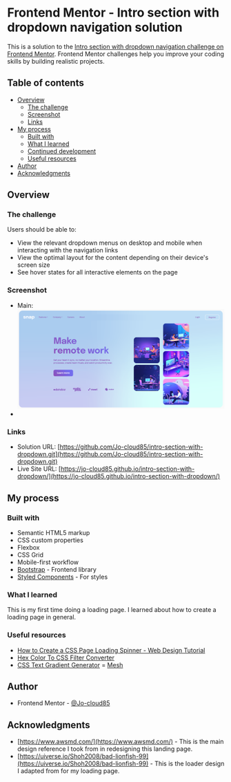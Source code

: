 # Frontend Mentor - Intro section with dropdown navigation solution

This is a solution to the [Intro section with dropdown navigation challenge on Frontend Mentor](https://www.frontendmentor.io/challenges/intro-section-with-dropdown-navigation-ryaPetHE5). Frontend Mentor challenges help you improve your coding skills by building realistic projects. 

## Table of contents

- [Overview](#overview)
  - [The challenge](#the-challenge)
  - [Screenshot](#screenshot)
  - [Links](#links)
- [My process](#my-process)
  - [Built with](#built-with)
  - [What I learned](#what-i-learned)
  - [Continued development](#continued-development)
  - [Useful resources](#useful-resources)
- [Author](#author)
- [Acknowledgments](#acknowledgments)


## Overview

### The challenge

Users should be able to:

- View the relevant dropdown menus on desktop and mobile when interacting with the navigation links
- View the optimal layout for the content depending on their device's screen size
- See hover states for all interactive elements on the page

### Screenshot

- Main: ![./images/main.png](./images/main.png)
- 

### Links

- Solution URL: [https://github.com/Jo-cloud85/intro-section-with-dropdown.git](https://github.com/Jo-cloud85/intro-section-with-dropdown.git)
- Live Site URL: [https://jo-cloud85.github.io/intro-section-with-dropdown/](https://jo-cloud85.github.io/intro-section-with-dropdown/)

## My process

### Built with

- Semantic HTML5 markup
- CSS custom properties
- Flexbox
- CSS Grid
- Mobile-first workflow
- [Bootstrap](https://getbootstrap.com/docs/5.3/components/navbar/) - Frontend library
- [Styled Components](https://styled-components.com/) - For styles

### What I learned

This is my first time doing a loading page. I learned about how to create a loading page in general.

### Useful resources

- [How to Create a CSS Page Loading Spinner - Web Design Tutorial](https://www.youtube.com/watch?v=-HS9IIuT_Mo&t=47s)
- [Hex Color To CSS Filter Converter](https://isotropic.co/tool/hex-color-to-css-filter/)
- [CSS Text Gradient Generator](https://www.cssportal.com/css-text-gradient-generator/)
= [Mesh](https://meshgradient.com/)

## Author

- Frontend Mentor - [@Jo-cloud85](https://www.frontendmentor.io/profile/Jo-cloud85)

## Acknowledgments

- [https://www.awsmd.com/](https://www.awsmd.com/) - This is the main design reference I took from in redesigning this landing page.
- [https://uiverse.io/Shoh2008/bad-lionfish-99](https://uiverse.io/Shoh2008/bad-lionfish-99) - This is the loader design I adapted from for my loading page.